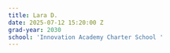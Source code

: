 ```yaml
---
title: Lara D.
date: 2025-07-12 15:20:00 Z
grad-year: 2030
school: 'Innovation Academy Charter School '
---
```


